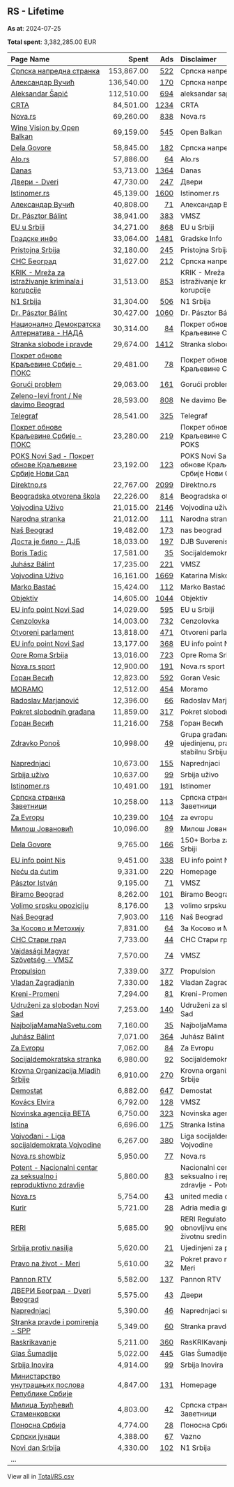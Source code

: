 ## RS - Lifetime
**As at**: 2024-07-25

**Total spent**: 3,382,285.00 EUR

|Page Name|Spent|Ads|Disclaimer|
|:---|---:|---:|:---|
|[Српска напредна странка](https://www.facebook.com/191969467500496)|153,867.00|[522](https://www.facebook.com/ads/library/?active_status=all&ad_type=political_and_issue_ads&country=RS&view_all_page_id=191969467500496&search_type=page&media_type=all)|Српска напредна странка|
|[Александар Вучић](https://www.facebook.com/434923669883731)|136,540.00|[170](https://www.facebook.com/ads/library/?active_status=all&ad_type=political_and_issue_ads&country=RS&view_all_page_id=434923669883731&search_type=page&media_type=all)|Српска напредна странка|
|[Aleksandar Šapić](https://www.facebook.com/304120226274952)|112,510.00|[694](https://www.facebook.com/ads/library/?active_status=all&ad_type=political_and_issue_ads&country=RS&view_all_page_id=304120226274952&search_type=page&media_type=all)|aleksandar sapic|
|[CRTA](https://www.facebook.com/246944101993258)|84,501.00|[1234](https://www.facebook.com/ads/library/?active_status=all&ad_type=political_and_issue_ads&country=RS&view_all_page_id=246944101993258&search_type=page&media_type=all)|CRTA|
|[Nova.rs](https://www.facebook.com/102921657972863)|69,260.00|[838](https://www.facebook.com/ads/library/?active_status=all&ad_type=political_and_issue_ads&country=RS&view_all_page_id=102921657972863&search_type=page&media_type=all)|Nova.rs|
|[Wine Vision by Open Balkan](https://www.facebook.com/100923032707648)|69,159.00|[545](https://www.facebook.com/ads/library/?active_status=all&ad_type=political_and_issue_ads&country=RS&view_all_page_id=100923032707648&search_type=page&media_type=all)|Open Balkan|
|[Dela Govore](https://www.facebook.com/258513235094823)|58,845.00|[182](https://www.facebook.com/ads/library/?active_status=all&ad_type=political_and_issue_ads&country=RS&view_all_page_id=258513235094823&search_type=page&media_type=all)|Српска напредна странка|
|[Alo.rs](https://www.facebook.com/102590064995876)|57,886.00|[64](https://www.facebook.com/ads/library/?active_status=all&ad_type=political_and_issue_ads&country=RS&view_all_page_id=102590064995876&search_type=page&media_type=all)|Alo.rs|
|[Danas](https://www.facebook.com/246511218867585)|53,713.00|[1364](https://www.facebook.com/ads/library/?active_status=all&ad_type=political_and_issue_ads&country=RS&view_all_page_id=246511218867585&search_type=page&media_type=all)|Danas|
|[Двери - Dveri](https://www.facebook.com/101082364645477)|47,730.00|[247](https://www.facebook.com/ads/library/?active_status=all&ad_type=political_and_issue_ads&country=RS&view_all_page_id=101082364645477&search_type=page&media_type=all)|Двери|
|[Istinomer.rs](https://www.facebook.com/183252701187)|45,139.00|[1600](https://www.facebook.com/ads/library/?active_status=all&ad_type=political_and_issue_ads&country=RS&view_all_page_id=183252701187&search_type=page&media_type=all)|Istinomer.rs|
|[Александар Вучић](https://www.facebook.com/434923669883731)|40,808.00|[71](https://www.facebook.com/ads/library/?active_status=all&ad_type=political_and_issue_ads&country=RS&view_all_page_id=434923669883731&search_type=page&media_type=all)|Александар Вучић|
|[Dr. Pásztor Bálint](https://www.facebook.com/1973160299611530)|38,941.00|[383](https://www.facebook.com/ads/library/?active_status=all&ad_type=political_and_issue_ads&country=RS&view_all_page_id=1973160299611530&search_type=page&media_type=all)|VMSZ|
|[EU u Srbiji](https://www.facebook.com/210065145672911)|34,271.00|[868](https://www.facebook.com/ads/library/?active_status=all&ad_type=political_and_issue_ads&country=RS&view_all_page_id=210065145672911&search_type=page&media_type=all)|EU u Srbiji|
|[Градске инфо](https://www.facebook.com/102267682034717)|33,064.00|[1481](https://www.facebook.com/ads/library/?active_status=all&ad_type=political_and_issue_ads&country=RS&view_all_page_id=102267682034717&search_type=page&media_type=all)|Gradske Info|
|[Pristojna Srbija](https://www.facebook.com/337416710313392)|32,180.00|[245](https://www.facebook.com/ads/library/?active_status=all&ad_type=political_and_issue_ads&country=RS&view_all_page_id=337416710313392&search_type=page&media_type=all)|Pristojna Srbija|
|[СНС Београд](https://www.facebook.com/403186229703823)|31,627.00|[212](https://www.facebook.com/ads/library/?active_status=all&ad_type=political_and_issue_ads&country=RS&view_all_page_id=403186229703823&search_type=page&media_type=all)|Српска напредна странка|
|[KRIK - Mreža za istraživanje kriminala i korupcije](https://www.facebook.com/1616815218590191)|31,513.00|[853](https://www.facebook.com/ads/library/?active_status=all&ad_type=political_and_issue_ads&country=RS&view_all_page_id=1616815218590191&search_type=page&media_type=all)|KRIK - Mreža za istraživanje kriminala i korupcije|
|[N1 Srbija](https://www.facebook.com/293271104377513)|31,304.00|[506](https://www.facebook.com/ads/library/?active_status=all&ad_type=political_and_issue_ads&country=RS&view_all_page_id=293271104377513&search_type=page&media_type=all)|N1 Srbija|
|[Dr. Pásztor Bálint](https://www.facebook.com/1973160299611530)|30,427.00|[1060](https://www.facebook.com/ads/library/?active_status=all&ad_type=political_and_issue_ads&country=RS&view_all_page_id=1973160299611530&search_type=page&media_type=all)|Dr. Pásztor Bálint|
|[Национално Демократска Алтернатива - НАДА](https://www.facebook.com/984695034950461)|30,314.00|[84](https://www.facebook.com/ads/library/?active_status=all&ad_type=political_and_issue_ads&country=RS&view_all_page_id=984695034950461&search_type=page&media_type=all)|Покрет обнове Краљевине Србије|
|[Stranka slobode i pravde](https://www.facebook.com/215439965995258)|29,674.00|[1412](https://www.facebook.com/ads/library/?active_status=all&ad_type=political_and_issue_ads&country=RS&view_all_page_id=215439965995258&search_type=page&media_type=all)|Stranka slobode i pravde|
|[Покрет обнове Краљевине Србије - ПОКС](https://www.facebook.com/235273483632649)|29,481.00|[78](https://www.facebook.com/ads/library/?active_status=all&ad_type=political_and_issue_ads&country=RS&view_all_page_id=235273483632649&search_type=page&media_type=all)|Покрет обнове Краљевине Србије|
|[Gorući problem](https://www.facebook.com/103423108705260)|29,063.00|[161](https://www.facebook.com/ads/library/?active_status=all&ad_type=political_and_issue_ads&country=RS&view_all_page_id=103423108705260&search_type=page&media_type=all)|Gorući problem|
|[Zeleno-levi front / Ne davimo Beograd](https://www.facebook.com/345800998930745)|28,593.00|[808](https://www.facebook.com/ads/library/?active_status=all&ad_type=political_and_issue_ads&country=RS&view_all_page_id=345800998930745&search_type=page&media_type=all)|Ne davimo Beograd|
|[Telegraf](https://www.facebook.com/245282178877178)|28,541.00|[325](https://www.facebook.com/ads/library/?active_status=all&ad_type=political_and_issue_ads&country=RS&view_all_page_id=245282178877178&search_type=page&media_type=all)|Telegraf|
|[Покрет обнове Краљевине Србије - ПОКС](https://www.facebook.com/235273483632649)|23,280.00|[219](https://www.facebook.com/ads/library/?active_status=all&ad_type=political_and_issue_ads&country=RS&view_all_page_id=235273483632649&search_type=page&media_type=all)|Покрет обнове Краљевине Србије - POKS|
|[POKS Novi Sad - Покрет обнове Краљевине Србије Нови Сад](https://www.facebook.com/212784378797050)|23,192.00|[123](https://www.facebook.com/ads/library/?active_status=all&ad_type=political_and_issue_ads&country=RS&view_all_page_id=212784378797050&search_type=page&media_type=all)|POKS Novi Sad - Покрет обнове Краљевине Србије Нови Сад|
|[Direktno.rs](https://www.facebook.com/140578452656879)|22,767.00|[2099](https://www.facebook.com/ads/library/?active_status=all&ad_type=political_and_issue_ads&country=RS&view_all_page_id=140578452656879&search_type=page&media_type=all)|Direktno.rs|
|[Beogradska otvorena škola](https://www.facebook.com/204276009718)|22,226.00|[814](https://www.facebook.com/ads/library/?active_status=all&ad_type=political_and_issue_ads&country=RS&view_all_page_id=204276009718&search_type=page&media_type=all)|Beogradska otvorena škola|
|[Vojvodina Uživo](https://www.facebook.com/106722111386667)|21,015.00|[2146](https://www.facebook.com/ads/library/?active_status=all&ad_type=political_and_issue_ads&country=RS&view_all_page_id=106722111386667&search_type=page&media_type=all)|Vojvodina uživo|
|[Narodna stranka](https://www.facebook.com/128867531191567)|21,012.00|[111](https://www.facebook.com/ads/library/?active_status=all&ad_type=political_and_issue_ads&country=RS&view_all_page_id=128867531191567&search_type=page&media_type=all)|Narodna stranka|
|[Naš Beograd](https://www.facebook.com/103153208678698)|19,482.00|[173](https://www.facebook.com/ads/library/?active_status=all&ad_type=political_and_issue_ads&country=RS&view_all_page_id=103153208678698&search_type=page&media_type=all)|nas beograd|
|[Доста је било - ДЈБ](https://www.facebook.com/1397123287198679)|18,033.00|[197](https://www.facebook.com/ads/library/?active_status=all&ad_type=political_and_issue_ads&country=RS&view_all_page_id=1397123287198679&search_type=page&media_type=all)|DJB Suverenisti|
|[Boris Tadic](https://www.facebook.com/49870370056)|17,581.00|[35](https://www.facebook.com/ads/library/?active_status=all&ad_type=political_and_issue_ads&country=RS&view_all_page_id=49870370056&search_type=page&media_type=all)|Socijaldemokratska stranka|
|[Juhász Bálint](https://www.facebook.com/108305784081042)|17,235.00|[221](https://www.facebook.com/ads/library/?active_status=all&ad_type=political_and_issue_ads&country=RS&view_all_page_id=108305784081042&search_type=page&media_type=all)|VMSZ|
|[Vojvodina Uživo](https://www.facebook.com/106722111386667)|16,161.00|[1669](https://www.facebook.com/ads/library/?active_status=all&ad_type=political_and_issue_ads&country=RS&view_all_page_id=106722111386667&search_type=page&media_type=all)|Katarina Miskovic|
|[Marko Bastać](https://www.facebook.com/105103383634894)|15,424.00|[112](https://www.facebook.com/ads/library/?active_status=all&ad_type=political_and_issue_ads&country=RS&view_all_page_id=105103383634894&search_type=page&media_type=all)|Marko Bastać|
|[Objektiv](https://www.facebook.com/2130156697257912)|14,605.00|[1044](https://www.facebook.com/ads/library/?active_status=all&ad_type=political_and_issue_ads&country=RS&view_all_page_id=2130156697257912&search_type=page&media_type=all)|Objektiv|
|[EU info point Novi Sad](https://www.facebook.com/1469729383308853)|14,029.00|[595](https://www.facebook.com/ads/library/?active_status=all&ad_type=political_and_issue_ads&country=RS&view_all_page_id=1469729383308853&search_type=page&media_type=all)|EU u Srbiji|
|[Cenzolovka](https://www.facebook.com/1527870447492963)|14,003.00|[732](https://www.facebook.com/ads/library/?active_status=all&ad_type=political_and_issue_ads&country=RS&view_all_page_id=1527870447492963&search_type=page&media_type=all)|Cenzolovka|
|[Otvoreni parlament](https://www.facebook.com/156860654437020)|13,818.00|[471](https://www.facebook.com/ads/library/?active_status=all&ad_type=political_and_issue_ads&country=RS&view_all_page_id=156860654437020&search_type=page&media_type=all)|Otvoreni parlament|
|[EU info point Novi Sad](https://www.facebook.com/1469729383308853)|13,177.00|[368](https://www.facebook.com/ads/library/?active_status=all&ad_type=political_and_issue_ads&country=RS&view_all_page_id=1469729383308853&search_type=page&media_type=all)|EU info point Novi Sad|
|[Opre Roma Srbija](https://www.facebook.com/111427980362336)|13,016.00|[723](https://www.facebook.com/ads/library/?active_status=all&ad_type=political_and_issue_ads&country=RS&view_all_page_id=111427980362336&search_type=page&media_type=all)|Opre Roma Srbija|
|[Nova.rs sport](https://www.facebook.com/107823704142670)|12,900.00|[191](https://www.facebook.com/ads/library/?active_status=all&ad_type=political_and_issue_ads&country=RS&view_all_page_id=107823704142670&search_type=page&media_type=all)|Nova.rs sport|
|[Горан Весић](https://www.facebook.com/1704843222876910)|12,823.00|[592](https://www.facebook.com/ads/library/?active_status=all&ad_type=political_and_issue_ads&country=RS&view_all_page_id=1704843222876910&search_type=page&media_type=all)|Goran Vesic|
|[MORAMO](https://www.facebook.com/111483078092875)|12,512.00|[454](https://www.facebook.com/ads/library/?active_status=all&ad_type=political_and_issue_ads&country=RS&view_all_page_id=111483078092875&search_type=page&media_type=all)|Moramo|
|[Radoslav Marjanović](https://www.facebook.com/343965735448245)|12,396.00|[66](https://www.facebook.com/ads/library/?active_status=all&ad_type=political_and_issue_ads&country=RS&view_all_page_id=343965735448245&search_type=page&media_type=all)|Radoslav Marjanović|
|[Pokret slobodnih građana](https://www.facebook.com/110780056089231)|11,859.00|[317](https://www.facebook.com/ads/library/?active_status=all&ad_type=political_and_issue_ads&country=RS&view_all_page_id=110780056089231&search_type=page&media_type=all)|Pokret slobodnih građana|
|[Горан Весић](https://www.facebook.com/1704843222876910)|11,216.00|[758](https://www.facebook.com/ads/library/?active_status=all&ad_type=political_and_issue_ads&country=RS&view_all_page_id=1704843222876910&search_type=page&media_type=all)|Горан Весић|
|[Zdravko Ponoš](https://www.facebook.com/111333260723944)|10,998.00|[49](https://www.facebook.com/ads/library/?active_status=all&ad_type=political_and_issue_ads&country=RS&view_all_page_id=111333260723944&search_type=page&media_type=all)|Grupa građana za ujedinjenu, pravednu i stabilnu Srbiju|
|[Naprednjaci](https://www.facebook.com/393052167941941)|10,673.00|[155](https://www.facebook.com/ads/library/?active_status=all&ad_type=political_and_issue_ads&country=RS&view_all_page_id=393052167941941&search_type=page&media_type=all)|Naprednjaci|
|[Srbija uživo](https://www.facebook.com/104830385644206)|10,637.00|[99](https://www.facebook.com/ads/library/?active_status=all&ad_type=political_and_issue_ads&country=RS&view_all_page_id=104830385644206&search_type=page&media_type=all)|Srbija uživo|
|[Istinomer.rs](https://www.facebook.com/183252701187)|10,491.00|[191](https://www.facebook.com/ads/library/?active_status=all&ad_type=political_and_issue_ads&country=RS&view_all_page_id=183252701187&search_type=page&media_type=all)|Istinomer|
|[Српска странка Заветници](https://www.facebook.com/1436113986674689)|10,258.00|[113](https://www.facebook.com/ads/library/?active_status=all&ad_type=political_and_issue_ads&country=RS&view_all_page_id=1436113986674689&search_type=page&media_type=all)|Српска странка Заветници|
|[Za Evropu](https://www.facebook.com/387530212111708)|10,239.00|[104](https://www.facebook.com/ads/library/?active_status=all&ad_type=political_and_issue_ads&country=RS&view_all_page_id=387530212111708&search_type=page&media_type=all)|za evropu|
|[Милош Јовановић](https://www.facebook.com/1834120283540997)|10,096.00|[89](https://www.facebook.com/ads/library/?active_status=all&ad_type=political_and_issue_ads&country=RS&view_all_page_id=1834120283540997&search_type=page&media_type=all)|Милош Јовановић|
|[Dela Govore](https://www.facebook.com/258513235094823)|9,765.00|[166](https://www.facebook.com/ads/library/?active_status=all&ad_type=political_and_issue_ads&country=RS&view_all_page_id=258513235094823&search_type=page&media_type=all)|150+ Borba za bolji zivot u Srbiji|
|[EU info point Nis](https://www.facebook.com/603319446444399)|9,451.00|[338](https://www.facebook.com/ads/library/?active_status=all&ad_type=political_and_issue_ads&country=RS&view_all_page_id=603319446444399&search_type=page&media_type=all)|EU info point Nis|
|[Neću da ćutim](https://www.facebook.com/108993577687481)|9,331.00|[220](https://www.facebook.com/ads/library/?active_status=all&ad_type=political_and_issue_ads&country=RS&view_all_page_id=108993577687481&search_type=page&media_type=all)|Homepage|
|[Pásztor István](https://www.facebook.com/110977823826831)|9,195.00|[71](https://www.facebook.com/ads/library/?active_status=all&ad_type=political_and_issue_ads&country=RS&view_all_page_id=110977823826831&search_type=page&media_type=all)|VMSZ|
|[Biramo Beograd](https://www.facebook.com/342771828912059)|8,262.00|[101](https://www.facebook.com/ads/library/?active_status=all&ad_type=political_and_issue_ads&country=RS&view_all_page_id=342771828912059&search_type=page&media_type=all)|Biramo Beograd|
|[Volimo srpsku opoziciju](https://www.facebook.com/343373246385000)|8,176.00|[13](https://www.facebook.com/ads/library/?active_status=all&ad_type=political_and_issue_ads&country=RS&view_all_page_id=343373246385000&search_type=page&media_type=all)|volimo srpsku opoziciju|
|[Naš Beograd](https://www.facebook.com/103153208678698)|7,903.00|[116](https://www.facebook.com/ads/library/?active_status=all&ad_type=political_and_issue_ads&country=RS&view_all_page_id=103153208678698&search_type=page&media_type=all)|Naš Beograd|
|[За Косово и Метохију](https://www.facebook.com/106366015019404)|7,831.00|[64](https://www.facebook.com/ads/library/?active_status=all&ad_type=political_and_issue_ads&country=RS&view_all_page_id=106366015019404&search_type=page&media_type=all)|За Косово и Метохију|
|[СНС Стари град](https://www.facebook.com/135090203234379)|7,733.00|[44](https://www.facebook.com/ads/library/?active_status=all&ad_type=political_and_issue_ads&country=RS&view_all_page_id=135090203234379&search_type=page&media_type=all)|СНС Стари град|
|[Vajdasági Magyar Szövetség - VMSZ](https://www.facebook.com/307026496011499)|7,570.00|[74](https://www.facebook.com/ads/library/?active_status=all&ad_type=political_and_issue_ads&country=RS&view_all_page_id=307026496011499&search_type=page&media_type=all)|VMSZ|
|[Propulsion](https://www.facebook.com/116110645099483)|7,339.00|[377](https://www.facebook.com/ads/library/?active_status=all&ad_type=political_and_issue_ads&country=RS&view_all_page_id=116110645099483&search_type=page&media_type=all)|Propulsion|
|[Vladan Zagradjanin](https://www.facebook.com/100983904748751)|7,330.00|[182](https://www.facebook.com/ads/library/?active_status=all&ad_type=political_and_issue_ads&country=RS&view_all_page_id=100983904748751&search_type=page&media_type=all)|Vladan Zagradjanin|
|[Kreni-Promeni](https://www.facebook.com/347273138946177)|7,294.00|[81](https://www.facebook.com/ads/library/?active_status=all&ad_type=political_and_issue_ads&country=RS&view_all_page_id=347273138946177&search_type=page&media_type=all)|Kreni-Promeni|
|[Udruženi za slobodan Novi Sad](https://www.facebook.com/314425918422230)|7,253.00|[140](https://www.facebook.com/ads/library/?active_status=all&ad_type=political_and_issue_ads&country=RS&view_all_page_id=314425918422230&search_type=page&media_type=all)|Udruženi za slobodan Novi Sad|
|[NajboljaMamaNaSvetu.com](https://www.facebook.com/103518083049370)|7,160.00|[35](https://www.facebook.com/ads/library/?active_status=all&ad_type=political_and_issue_ads&country=RS&view_all_page_id=103518083049370&search_type=page&media_type=all)|NajboljaMamaNaSvetu.com|
|[Juhász Bálint](https://www.facebook.com/108305784081042)|7,071.00|[364](https://www.facebook.com/ads/library/?active_status=all&ad_type=political_and_issue_ads&country=RS&view_all_page_id=108305784081042&search_type=page&media_type=all)|Juhász Bálint|
|[Za Evropu](https://www.facebook.com/387530212111708)|7,062.00|[84](https://www.facebook.com/ads/library/?active_status=all&ad_type=political_and_issue_ads&country=RS&view_all_page_id=387530212111708&search_type=page&media_type=all)|Za Evropu|
|[Socijaldemokratska stranka](https://www.facebook.com/1441842582699732)|6,980.00|[92](https://www.facebook.com/ads/library/?active_status=all&ad_type=political_and_issue_ads&country=RS&view_all_page_id=1441842582699732&search_type=page&media_type=all)|Socijaldemokratska stranka|
|[Krovna Organizacija Mladih Srbije](https://www.facebook.com/263845257057091)|6,910.00|[270](https://www.facebook.com/ads/library/?active_status=all&ad_type=political_and_issue_ads&country=RS&view_all_page_id=263845257057091&search_type=page&media_type=all)|Krovna organizacija mladih Srbije|
|[Demostat](https://www.facebook.com/1771333296460672)|6,882.00|[647](https://www.facebook.com/ads/library/?active_status=all&ad_type=political_and_issue_ads&country=RS&view_all_page_id=1771333296460672&search_type=page&media_type=all)|Demostat|
|[Kovács Elvira](https://www.facebook.com/100504564868806)|6,792.00|[128](https://www.facebook.com/ads/library/?active_status=all&ad_type=political_and_issue_ads&country=RS&view_all_page_id=100504564868806&search_type=page&media_type=all)|VMSZ|
|[Novinska agencija BETA](https://www.facebook.com/216096575131486)|6,750.00|[323](https://www.facebook.com/ads/library/?active_status=all&ad_type=political_and_issue_ads&country=RS&view_all_page_id=216096575131486&search_type=page&media_type=all)|Novinska agencija Beta|
|[Istina](https://www.facebook.com/112607976971986)|6,696.00|[175](https://www.facebook.com/ads/library/?active_status=all&ad_type=political_and_issue_ads&country=RS&view_all_page_id=112607976971986&search_type=page&media_type=all)|Stranka Istina|
|[Vojvođani - Liga socijaldemokrata Vojvodine](https://www.facebook.com/324754587355)|6,267.00|[380](https://www.facebook.com/ads/library/?active_status=all&ad_type=political_and_issue_ads&country=RS&view_all_page_id=324754587355&search_type=page&media_type=all)|Liga socijaldemokrata Vojvodine|
|[Nova.rs showbiz](https://www.facebook.com/107082327552063)|5,950.00|[77](https://www.facebook.com/ads/library/?active_status=all&ad_type=political_and_issue_ads&country=RS&view_all_page_id=107082327552063&search_type=page&media_type=all)|Nova.rs|
|[Potent - Nacionalni centar za seksualno i reproduktivno zdravlje](https://www.facebook.com/777163245994524)|5,860.00|[83](https://www.facebook.com/ads/library/?active_status=all&ad_type=political_and_issue_ads&country=RS&view_all_page_id=777163245994524&search_type=page&media_type=all)|Nacionalni centar za seksualno i reproduktivno zdravlje - Potent|
|[Nova.rs](https://www.facebook.com/102921657972863)|5,754.00|[43](https://www.facebook.com/ads/library/?active_status=all&ad_type=political_and_issue_ads&country=RS&view_all_page_id=102921657972863&search_type=page&media_type=all)|united media digital|
|[Kurir](https://www.facebook.com/117377498325884)|5,721.00|[28](https://www.facebook.com/ads/library/?active_status=all&ad_type=political_and_issue_ads&country=RS&view_all_page_id=117377498325884&search_type=page&media_type=all)|Adria media group|
|[RERI](https://www.facebook.com/2039702679637751)|5,685.00|[90](https://www.facebook.com/ads/library/?active_status=all&ad_type=political_and_issue_ads&country=RS&view_all_page_id=2039702679637751&search_type=page&media_type=all)|RERI Regulatorni institut za obnovljivu energiju i životnu sredinu|
|[Srbija protiv nasilja](https://www.facebook.com/107217828565403)|5,620.00|[21](https://www.facebook.com/ads/library/?active_status=all&ad_type=political_and_issue_ads&country=RS&view_all_page_id=107217828565403&search_type=page&media_type=all)|Ujedinjeni za pobedu|
|[Pravo na život - Meri](https://www.facebook.com/103824001579111)|5,610.00|[32](https://www.facebook.com/ads/library/?active_status=all&ad_type=political_and_issue_ads&country=RS&view_all_page_id=103824001579111&search_type=page&media_type=all)|Pokret pravo na život - Meri|
|[Pannon RTV](https://www.facebook.com/327611278646)|5,582.00|[137](https://www.facebook.com/ads/library/?active_status=all&ad_type=political_and_issue_ads&country=RS&view_all_page_id=327611278646&search_type=page&media_type=all)|Pannon RTV|
|[ДВЕРИ Београд - Dveri Beograd](https://www.facebook.com/1650732258548484)|5,575.00|[43](https://www.facebook.com/ads/library/?active_status=all&ad_type=political_and_issue_ads&country=RS&view_all_page_id=1650732258548484&search_type=page&media_type=all)|Двери|
|[Naprednjaci](https://www.facebook.com/393052167941941)|5,390.00|[46](https://www.facebook.com/ads/library/?active_status=all&ad_type=political_and_issue_ads&country=RS&view_all_page_id=393052167941941&search_type=page&media_type=all)|Naprednjaci sns|
|[Stranka pravde i pomirenja - SPP](https://www.facebook.com/595361640508229)|5,349.00|[60](https://www.facebook.com/ads/library/?active_status=all&ad_type=political_and_issue_ads&country=RS&view_all_page_id=595361640508229&search_type=page&media_type=all)|Stranka pravde i pomirenja|
|[Raskrikavanje](https://www.facebook.com/152767948661281)|5,211.00|[360](https://www.facebook.com/ads/library/?active_status=all&ad_type=political_and_issue_ads&country=RS&view_all_page_id=152767948661281&search_type=page&media_type=all)|RasKRIKavanje|
|[Glas Šumadije](https://www.facebook.com/1876417009336904)|5,022.00|[445](https://www.facebook.com/ads/library/?active_status=all&ad_type=political_and_issue_ads&country=RS&view_all_page_id=1876417009336904&search_type=page&media_type=all)|Glas Šumadije|
|[Srbija Inovira](https://www.facebook.com/103096075252034)|4,914.00|[99](https://www.facebook.com/ads/library/?active_status=all&ad_type=political_and_issue_ads&country=RS&view_all_page_id=103096075252034&search_type=page&media_type=all)|Srbija Inovira|
|[Министарство унутрашњих послова Републике Србије](https://www.facebook.com/324311091398726)|4,847.00|[131](https://www.facebook.com/ads/library/?active_status=all&ad_type=political_and_issue_ads&country=RS&view_all_page_id=324311091398726&search_type=page&media_type=all)|Homepage|
|[Милица Ђурђевић Стаменковски](https://www.facebook.com/713203985462065)|4,803.00|[42](https://www.facebook.com/ads/library/?active_status=all&ad_type=political_and_issue_ads&country=RS&view_all_page_id=713203985462065&search_type=page&media_type=all)|Српска странка Заветници|
|[Поносна Србија](https://www.facebook.com/480354959371467)|4,774.00|[28](https://www.facebook.com/ads/library/?active_status=all&ad_type=political_and_issue_ads&country=RS&view_all_page_id=480354959371467&search_type=page&media_type=all)|Поносна Србија|
|[Српски јунаци](https://www.facebook.com/1360006864069408)|4,388.00|[67](https://www.facebook.com/ads/library/?active_status=all&ad_type=political_and_issue_ads&country=RS&view_all_page_id=1360006864069408&search_type=page&media_type=all)|Vazno|
|[Novi dan Srbija](https://www.facebook.com/121761709667742)|4,330.00|[102](https://www.facebook.com/ads/library/?active_status=all&ad_type=political_and_issue_ads&country=RS&view_all_page_id=121761709667742&search_type=page&media_type=all)|N1 Srbija|
|...||||

View all in [Total/RS.csv](../../MetaData/Total/RS.csv)
